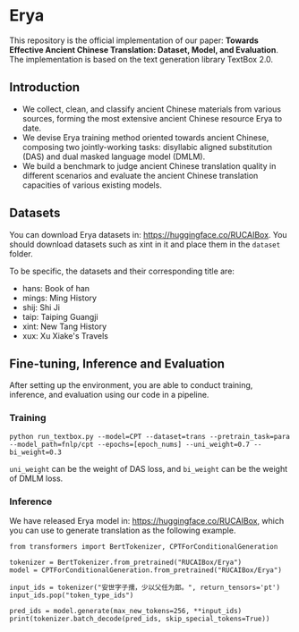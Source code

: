 # Erya
This repository is the official implementation of our paper: **Towards Effective Ancient Chinese Translation: Dataset, Model, and Evaluation**. The implementation is based on the text generation library TextBox 2.0.

## Introduction
- We collect, clean, and classify ancient Chinese materials from various sources, forming the most extensive ancient Chinese resource Erya to date.
- We devise Erya training method oriented towards ancient Chinese, composing two jointly-working tasks: disyllabic aligned substitution (DAS) and dual masked language model (DMLM).
- We build a benchmark to judge ancient Chinese translation quality in different scenarios and evaluate the ancient Chinese translation capacities of various existing models.


## Datasets

You can download Erya datasets in: https://huggingface.co/RUCAIBox. You should download datasets such as xint in it and place them in the `dataset` folder.

To be specific, the datasets and their corresponding title are:

- hans: Book of han
- mings: Ming History
- shij: Shi Ji
- taip: Taiping Guangji
- xint: New Tang History
- xux: Xu Xiake's Travels


## Fine-tuning, Inference and Evaluation
After setting up the environment, you are able to conduct training, inference, and evaluation using our code in a pipeline.

### Training
```
python run_textbox.py --model=CPT --dataset=trans --pretrain_task=para --model_path=fnlp/cpt --epochs=[epoch_nums] --uni_weight=0.7 --bi_weight=0.3
```
`uni_weight` can be the weight of DAS loss, and `bi_weight` can be the weight of DMLM loss.


### Inference
We have released Erya model in: https://huggingface.co/RUCAIBox, which you can use to generate translation as the following example.

```
from transformers import BertTokenizer, CPTForConditionalGeneration

tokenizer = BertTokenizer.from_pretrained("RUCAIBox/Erya")
model = CPTForConditionalGeneration.from_pretrained("RUCAIBox/Erya")

input_ids = tokenizer("安世字子孺，少以父任为郎。", return_tensors='pt')
input_ids.pop("token_type_ids")

pred_ids = model.generate(max_new_tokens=256, **input_ids)
print(tokenizer.batch_decode(pred_ids, skip_special_tokens=True))
```
